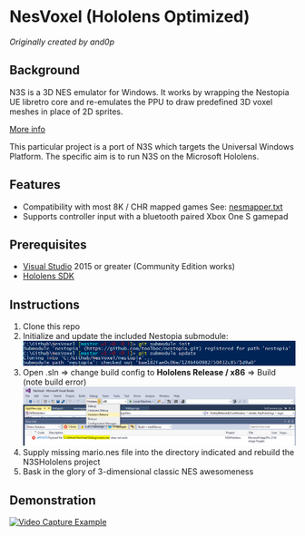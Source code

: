 # NesVoxel (Hololens Optimized) #
*Originally created by and0p* 

## Background ##

N3S is a 3D NES emulator for Windows.  It works by wrapping the Nestopia UE libretro core and re-emulates the PPU to draw predefined 3D voxel meshes in place of 2D sprites.

[More info](http://n3s.io)


This particular project is a port of N3S which targets the Universal Windows Platform.  The specific aim is to run N3S on the Microsoft Hololens. 

## Features ##
- Compatibility with most 8K / CHR mapped games See: [nesmapper.txt](/NesVoxelLib/nesmapper.txt)
- Supports controller input with a bluetooth paired Xbox One S gamepad

## Prerequisites ##
- [Visual Studio](https://www.visualstudio.com/) 2015 or greater (Community Edition works)
- [Hololens SDK](https://developer.microsoft.com/en-us/windows/holographic/install_the_tools)

## Instructions ##
1. Clone this repo
2. Initialize and update the included Nestopia submodule:
	<img src="/Assets/submodule.PNG">
3. Open .sln => change build config to **Hololens Release / x86** => Build (note build error) 
	<img src="/Assets/build.PNG">
4. Supply missing mario.nes file into the directory indicated and rebuild the N3SHololens project
5. Bask in the glory of 3-dimensional classic NES awesomeness

## Demonstration ##

[![Video Capture Example](https://img.youtube.com/vi/WEWcc-cF3g0/0.jpg)](https://www.youtube.com/watch?v=WEWcc-cF3g0)


